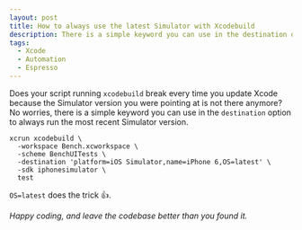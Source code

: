```yaml
---
layout: post
title: How to always use the latest Simulator with Xcodebuild
description: There is a simple keyword you can use in the destination option of an xcodebuild command to always run the most recent Simulator version.
tags:
  - Xcode
  - Automation
  - Espresso
---
```


Does your script running `xcodebuild` break every time you update Xcode because the Simulator version you were pointing at is not there anymore? No worries, there is a simple keyword you can use in the `destination` option to always run the most recent Simulator version.

```
xcrun xcodebuild \
  -workspace Bench.xcworkspace \
  -scheme BenchUITests \
  -destination 'platform=iOS Simulator,name=iPhone 6,OS=latest' \
  -sdk iphonesimulator \
  test
```

`OS=latest` does the trick 👍.

_Happy coding, and leave the codebase better than you found it._
